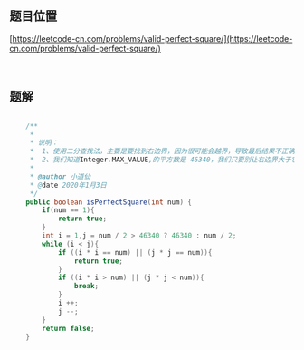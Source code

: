 ## 题目位置

[https://leetcode-cn.com/problems/valid-perfect-square/](https://leetcode-cn.com/problems/valid-perfect-square/)

<br/>

## 题解

```java

    /**
     *
     * 说明：
     *  1、使用二分查找法，主要是要找到右边界，因为很可能会越界，导致最后结果不正确
     *  2、我们知道Integer.MAX_VALUE,的平方数是 46340，我们只要别让右边界大于它就好了
     *
     * @author 小道仙
     * @date 2020年1月3日
     */
    public boolean isPerfectSquare(int num) {
        if(num == 1){
            return true;
        }
        int i = 1,j = num / 2 > 46340 ? 46340 : num / 2;
        while (i < j){
            if ((i * i == num) || (j * j == num)){
                return true;
            }
            if ((i * i > num) || (j * j < num)){
                break;
            }
            i ++;
            j --;
        }
        return false;
    }

```